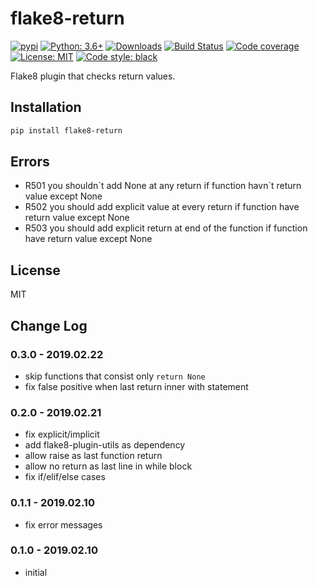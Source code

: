 # flake8-return

[![pypi](https://badge.fury.io/py/flake8-return.svg)](https://pypi.org/project/flake8-return)
[![Python: 3.6+](https://img.shields.io/badge/Python-3.6+-blue.svg)](https://pypi.org/project/flake8-return)
[![Downloads](https://img.shields.io/pypi/dm/flake8-return.svg)](https://pypistats.org/packages/flake8-return)
[![Build Status](https://travis-ci.org/Afonasev/flake8-return.svg?branch=master)](https://travis-ci.org/Afonasev/flake8-return)
[![Code coverage](https://codecov.io/gh/afonasev/flake8-return/branch/master/graph/badge.svg)](https://codecov.io/gh/afonasev/flake8-return)
[![License: MIT](https://img.shields.io/badge/License-MIT-green.svg)](https://en.wikipedia.org/wiki/MIT_License)
[![Code style: black](https://img.shields.io/badge/code%20style-black-000000.svg)](https://github.com/ambv/black)

Flake8 plugin that checks return values.

## Installation

```bash
pip install flake8-return
```

## Errors

* R501 you shouldn\`t add None at any return if function havn\`t return value except None
* R502 you should add explicit value at every return if function have return value except None
* R503 you should add explicit return at end of the function if function have return value except None

## License

MIT

## Change Log

### 0.3.0 - 2019.02.22

* skip functions that consist only `return None`
* fix false positive when last return inner with statement

### 0.2.0 - 2019.02.21

* fix explicit/implicit
* add flake8-plugin-utils as dependency
* allow raise as last function return
* allow no return as last line in while block
* fix if/elif/else cases

### 0.1.1 - 2019.02.10

* fix error messages

### 0.1.0 - 2019.02.10

* initial
